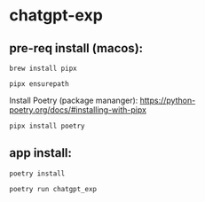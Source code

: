 # chatgpt-exp

## pre-req install (macos):
```
brew install pipx
```
```
pipx ensurepath
```

Install Poetry (package mananger):  https://python-poetry.org/docs/#installing-with-pipx
```
pipx install poetry
```


## app install:
```
poetry install
```

```
poetry run chatgpt_exp
```

